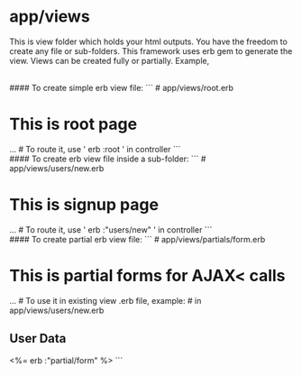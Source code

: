 app/views
=================
This is view folder which holds your html outputs. You have the freedom to create any file or sub-folders.
This framework uses erb gem to generate the view. Views can be created fully or partially. Example,

<br>
#### To create simple erb view file:
```
# app/views/root.erb
<h1>This is root page</h1>
...
# To route it, use ' erb :root ' in controller
```
<br>
#### To create erb view file inside a sub-folder:
```
# app/views/users/new.erb
<h1>This is signup page</h1>
...
# To route it, use ' erb :"users/new" ' in controller
```

<br>
#### To create partial erb view file:
```
# app/views/partials/form.erb
<h1>This is partial forms for AJAX< calls</h1>
...
# To use it in existing view .erb file, example:
	# in app/views/users/new.erb
	<h2> User Data </h2>
	<%= erb :"partial/form" %>
```
